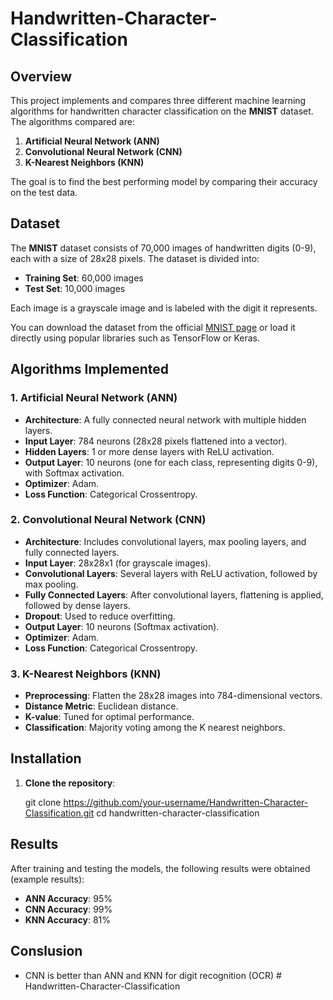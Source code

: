 ﻿# Handwritten-Character-Classification

## Overview

This project implements and compares three different machine learning algorithms for handwritten character classification on the **MNIST** dataset. The algorithms compared are:

1. **Artificial Neural Network (ANN)**
2. **Convolutional Neural Network (CNN)**
3. **K-Nearest Neighbors (KNN)**

The goal is to find the best performing model by comparing their accuracy on the test data.

## Dataset

The **MNIST** dataset consists of 70,000 images of handwritten digits (0-9), each with a size of 28x28 pixels. The dataset is divided into:

- **Training Set**: 60,000 images
- **Test Set**: 10,000 images

Each image is a grayscale image and is labeled with the digit it represents.

You can download the dataset from the official [MNIST page](http://yann.lecun.com/exdb/mnist/) or load it directly using popular libraries such as TensorFlow or Keras.

## Algorithms Implemented

### 1. Artificial Neural Network (ANN)
- **Architecture**: A fully connected neural network with multiple hidden layers.
- **Input Layer**: 784 neurons (28x28 pixels flattened into a vector).
- **Hidden Layers**: 1 or more dense layers with ReLU activation.
- **Output Layer**: 10 neurons (one for each class, representing digits 0-9), with Softmax activation.
- **Optimizer**: Adam.
- **Loss Function**: Categorical Crossentropy.

### 2. Convolutional Neural Network (CNN)
- **Architecture**: Includes convolutional layers, max pooling layers, and fully connected layers.
- **Input Layer**: 28x28x1 (for grayscale images).
- **Convolutional Layers**: Several layers with ReLU activation, followed by max pooling.
- **Fully Connected Layers**: After convolutional layers, flattening is applied, followed by dense layers.
- **Dropout**: Used to reduce overfitting.
- **Output Layer**: 10 neurons (Softmax activation).
- **Optimizer**: Adam.
- **Loss Function**: Categorical Crossentropy.

### 3. K-Nearest Neighbors (KNN)
- **Preprocessing**: Flatten the 28x28 images into 784-dimensional vectors.
- **Distance Metric**: Euclidean distance.
- **K-value**: Tuned for optimal performance.
- **Classification**: Majority voting among the K nearest neighbors.


## Installation

1. **Clone the repository**:

   git clone https://github.com/your-username/Handwritten-Character-Classification.git
   cd handwritten-character-classification

## Results

After training and testing the models, the following results were obtained (example results):

- **ANN Accuracy**: 95%
- **CNN Accuracy**: 99%
- **KNN Accuracy**: 81%

## Conslusion

- CNN is better than ANN and KNN for digit recognition (OCR)
#   H a n d w r i t t e n - C h a r a c t e r - C l a s s i f i c a t i o n 
 
 
